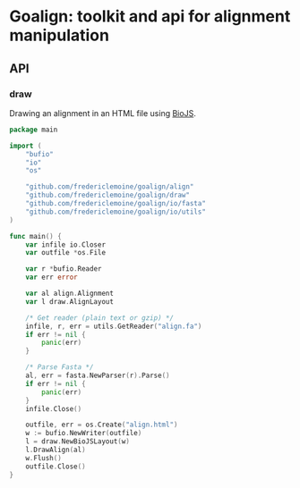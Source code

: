 # Goalign: toolkit and api for alignment manipulation

## API

### draw

Drawing an alignment in an HTML file using [BioJS](http://msa.biojs.net/).

```go
package main

import (
	"bufio"
	"io"
	"os"

	"github.com/fredericlemoine/goalign/align"
	"github.com/fredericlemoine/goalign/draw"
	"github.com/fredericlemoine/goalign/io/fasta"
	"github.com/fredericlemoine/goalign/io/utils"
)

func main() {
	var infile io.Closer
	var outfile *os.File

	var r *bufio.Reader
	var err error

	var al align.Alignment
	var l draw.AlignLayout

	/* Get reader (plain text or gzip) */
	infile, r, err = utils.GetReader("align.fa")
	if err != nil {
		panic(err)
	}

	/* Parse Fasta */
	al, err = fasta.NewParser(r).Parse()
	if err != nil {
		panic(err)
	}
	infile.Close()

	outfile, err = os.Create("align.html")
	w := bufio.NewWriter(outfile)
	l = draw.NewBioJSLayout(w)
	l.DrawAlign(al)
	w.Flush()
	outfile.Close()
}
```
